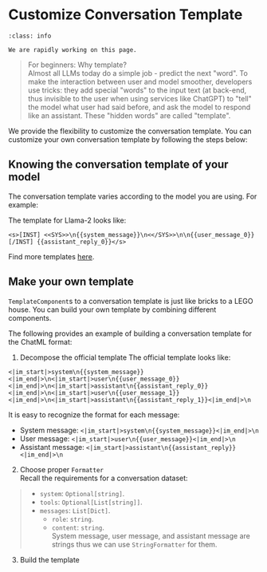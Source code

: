 # Customize Conversation Template

```{admonition} **Work in Progress**
:class: info

We are rapidly working on this page.  
```

> For beginners: Why template?   
> Almost all LLMs today do a simple job - predict the next "word". To make the interaction between user and model smoother, developers use tricks: they add special "words" to the input text (at back-end, thus invisible to the user when using services like ChatGPT) to "tell" the model what user had said before, and ask the model to respond like an assistant. These "hidden words" are called "template".

We provide the flexibility to customize the conversation template. You can customize your own conversation template by following the steps below:

## Knowing the conversation template of your model

The conversation template varies according to the model you are using. For example:  

The template for Llama-2 looks like:  
```
<s>[INST] <<SYS>>\n{{system_message}}\n<</SYS>>\n\n{{user_message_0}} [/INST] {{assistant_reply_0}}</s>
```

Find more templates [here](./supported_conversation_template.md).


## Make your own template

`TemplateComponent`s to a conversation template is just like bricks to a LEGO house. You can build your own template by combining different components.

The following provides an example of building a conversation template for the ChatML format:

1. Decompose the official template
The official template looks like:
```
<|im_start|>system\n{{system_message}}<|im_end|>\n<|im_start|>user\n{{user_message_0}}<|im_end|>\n<|im_start|>assistant\n{{assistant_reply_0}}<|im_end|>\n<|im_start|>user\n{{user_message_1}}<|im_end|>\n<|im_start|>assistant\n{{assistant_reply_1}}<|im_end|>\n
```
It is easy to recognize the format for each message:
- System message: `<|im_start|>system\n{{system_message}}<|im_end|>\n`
- User message: `<|im_start|>user\n{{user_message}}<|im_end|>\n`
- Assistant message: `<|im_start|>assistant\n{{assistant_reply}}<|im_end|>\n`

2. Choose proper `Formatter`  
Recall the requirements for a conversation dataset:  
> - `system`: `Optional[string]`. 
> - `tools`: `Optional[List[string]]`.  
> - `messages`: `List[Dict]`.  
>    - `role`: `string`.  
>    - `content`: `string`.  
System message, user message, and assistant message are strings thus we can use `StringFormatter` for them.

3. Build the template
```python
```